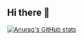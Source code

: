 ## Hi there 👋
[![Anurag's GitHub stats](https://github-readme-stats.vercel.app/api?username=MoonlightAFar)](https://github.com/anuraghazra/github-readme-stats)

<!--
**MoonlightAFar/MoonlightAFar** is a ✨ _special_ ✨ repository because its `README.md` (this file) appears on your GitHub profile.

Here are some ideas to get you started:

- 🔭 I’m currently working on ...
- 🌱 I’m currently learning ...
- 👯 I’m looking to collaborate on ...
- 🤔 I’m looking for help with ...
- 💬 Ask me about ...
- 📫 How to reach me: ...
- 😄 Pronouns: ...
- ⚡ Fun fact: ...
-->
